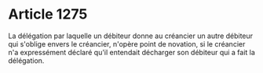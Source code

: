 # Article 1275

La délégation par laquelle un débiteur donne au créancier un autre débiteur qui s'oblige envers le créancier, n'opère point de novation, si le créancier n'a expressément déclaré qu'il entendait décharger son débiteur qui a fait la délégation.
